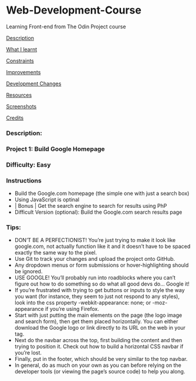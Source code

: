 # Web-Development-Course
Learning Front-end from The Odin Project course

[Description](#Description)  
<a name="Description"/>

[What I learnt](#What_I_Learnt)  
<a name="What_I_Learnt"/>

[Constraints](#Constraints)  
<a name="Constraints"/>

[Improvements](#Improvements)  
<a name="Improvements"/>

[Development Changes](#Development_Changes)  
<a name="Development_Changes"/>

[Resources](#Resources)  
<a name="Resources"/>

[Screenshots](#Screenshots)
<a name="Screenshots"/>

[Credits](#Credits)  
<a name="Credits"/>

### Description:

### Project 1: Build Google Homepage
### Difficulty: Easy 
### Instructions 
- Build the Google.com homepage (the simple one with just a search box)
- Using JavaScript is optinal
- | Bonus | Get the search engine to search for results using PhP
- Difficult Version (optional): Build the Google.com search results page


### Tips:
- DON’T BE A PERFECTIONIST! You’re just trying to make it look like google.com, not actually function like it and it doesn’t have to be spaced exactly the same way to the pixel.
- Use Git to track your changes and upload the project onto GitHub.
- Any dropdown menus or form submissions or hover-highlighting should be ignored.
- USE GOOGLE! You’ll probably run into roadblocks where you can’t figure out how to do something so do what all good devs do… Google it!
- If you’re frustrated with trying to get buttons or inputs to style the way you want (for instance, they seem to just not respond to any styles), look into the css property -webkit-appearance: none; or -moz-appearance if you’re using Firefox.
- Start with just putting the main elements on the page (the logo image and search form), then get them placed horizontally. You can either download the Google logo or link directly to its URL on the web in your <img> tag.
- Next do the navbar across the top, first building the content and then trying to position it. Check out how to build a horizontal CSS navbar if you’re lost.
- Finally, put in the footer, which should be very similar to the top navbar.
- In general, do as much on your own as you can before relying on the developer tools (or viewing the page’s source code) to help you along.
